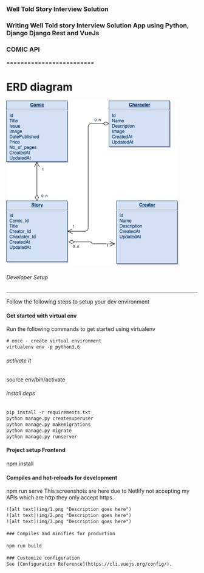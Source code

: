 ### Well Told Story Interview Solution
### Writing Well Told story Interview Solution App using Python, Django  Django Rest and VueJs
### COMIC API
=========================
# ERD diagram
![alt text](img/comic.png "ERD Diagram")

###### Developer Setup
-------------------------------
Follow the following steps to setup your  dev environment
#### Get started with virtual env
Run the following commands to get started using virtualenv
``` shell
# once - create virtual environment
virtualenv env -p python3.6
```

###### activate it
source env/bin/activate

###### install deps
```
pip install -r requirements.txt
python manage.py createsuperuser
python manage.py makemigrations
python manage.py migrate
python manage.py runserver

```
#### Project setup Frontend
npm install

#### Compiles and hot-reloads for development
npm run serve
This screenshots are here due to Netlify not accepting my APIs which are http
they only accept https.

```
![alt text](img/1.png "Description goes here")
![alt text](img/2.png "Description goes here")
![alt text](img/3.png "Description goes here")

### Compiles and minifies for production

npm run build

### Customize configuration
See [Configuration Reference](https://cli.vuejs.org/config/).






 

